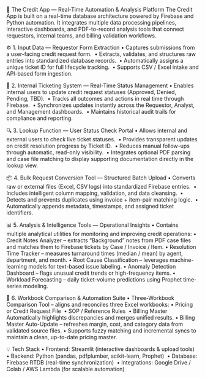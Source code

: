 🧾 The Credit App — Real-Time Automation & Analysis Platform
The Credit App is built on a real-time database architecture powered by Firebase and Python automation. It integrates multiple data processing pipelines, interactive dashboards, and PDF-to-record analysis tools that connect requestors, internal teams, and billing validation workflows.

⚙️ 1. Input Data — Requestor Form Extraction
	•	Captures submissions from a user-facing credit request form. 
	•	Extracts, validates, and structures raw entries into standardized database records. 
	•	Automatically assigns a unique ticket ID for full lifecycle tracking. 
	•	Supports CSV / Excel intake and API-based form ingestion.

🧭 2. Internal Ticketing System — Real-Time Status Management
	•	Enables internal users to update credit request statuses (Approved, Denied, Pending, TBD). 
	•	Tracks all outcomes and actions in real time through Firebase. 
	•	Synchronizes updates instantly across the Requestor, Analyst, and Management dashboards. 
	•	Maintains historical audit trails for compliance and reporting.

🔍 3. Lookup Function — User Status Check Portal
	•	Allows internal and external users to check live ticket statuses. 
	•	Provides transparent updates on credit resolution progress by Ticket ID. 
	•	Reduces manual follow-ups through automatic, read-only visibility. 
	•	Integrates optional PDF parsing and case file matching to display supporting documentation directly in the lookup view.

📦 4. Bulk Request Conversion Tool — Structured Batch Upload
	•	Converts raw or external files (Excel, CSV logs) into standardized Firebase entries. 
	•	Includes intelligent column mapping, validation, and data cleansing. 
	•	Detects and prevents duplicates using invoice + item-pair matching logic. 
	•	Automatically appends metadata, timestamps, and assigned ticket identifiers.

📊 5. Analysis & Intelligence Tools — Operational Insights
	•	Contains multiple analytical utilities for monitoring and improving credit operations:
	•	Credit Notes Analyzer – extracts “Background” notes from PDF case files and matches them to Firebase tickets by Case / Invoice / Item.
	•	Resolution Time Tracker – measures turnaround times (median / mean) by agent, department, and month.
	•	Root Cause Classification – leverages machine-learning models for text-based issue labeling.
	•	Anomaly Detection Dashboard – flags unusual credit trends or high-frequency items.
	•	Workload Forecasting – daily ticket-volume predictions using Prophet time-series modeling.

📗 6. Workbook Comparison & Automation Suite
	•	Three-Workbook Comparison Tool – aligns and reconciles three Excel workbooks:
	•	Pricing or Credit Request File 
	•	SOP / Reference Rules 
	•	Billing Master Automatically highlights discrepancies and merges unified results.
	•	Billing Master Auto-Update – refreshes margin, cost, and category data from validated source files.
	•	Supports fuzzy matching and incremental syncs to maintain a clean, up-to-date pricing master.

💡 Tech Stack
	•	Frontend: Streamlit (interactive dashboards & upload tools) 
	•	Backend: Python (pandas, pdfplumber, scikit-learn, Prophet) 
	•	Database: Firebase RTDB (real-time synchronization) 
	•	Integrations: Google Drive / Colab / AWS Lambda (for scalable automation)

